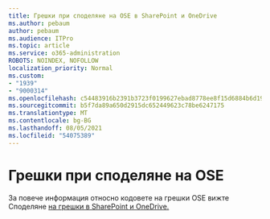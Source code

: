 ```yaml
---
title: Грешки при споделяне на OSE в SharePoint и OneDrive
ms.author: pebaum
author: pebaum
ms.audience: ITPro
ms.topic: article
ms.service: o365-administration
ROBOTS: NOINDEX, NOFOLLOW
localization_priority: Normal
ms.custom:
- "1939"
- "9000314"
ms.openlocfilehash: c54483916b2391b3723f0199627ebad8778ee8f15d6884b6d19b1f59f7093918
ms.sourcegitcommit: b5f7da89a650d2915dc652449623c78be6247175
ms.translationtype: MT
ms.contentlocale: bg-BG
ms.lasthandoff: 08/05/2021
ms.locfileid: "54075389"
---
```

# <a name="ose-sharing-errors"></a>Грешки при споделяне на OSE

За повече информация относно кодовете на грешки OSE вижте Споделяне [на грешки в SharePoint и OneDrive.](https://docs.microsoft.com/sharepoint/sharepoint-onedrive-error-message)

